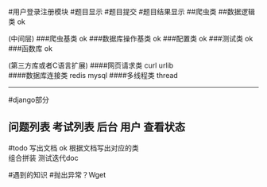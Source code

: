 #用户登录注册模块
#题目显示
#题目提交
#题目结果显示
##爬虫类
##数据逻辑类		ok

(中间层)
###爬虫基类		ok
###数据库操作基类	ok
###配置类		ok
###测试类		ok
###函数库		ok

(第三方库或者C语言扩展)
####网页请求类 curl  urlib  
####数据库连接类 redis mysql
####多线程类 thread

--------------

#django部分

问题列表
考试列表
后台
用户
查看状态
----
#todo
写出文档				ok
根据文档写出对应的类	
组合拼装
测试迭代doc

#遇到的知识
#抛出异常？Wget